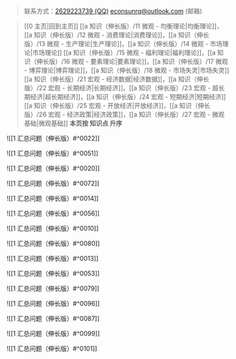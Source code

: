> 联系方式：<a href="https://qm.qq.com/q/iA1sKuakak">2629223739 (QQ)</a> <a href="mailto:econsunrq@outlook.com">econsunrq@outlook.com (邮箱)</a>

> [[0 主页|回到主页]]
> [[a 知识（伸长版）/11 微观 - 均衡理论|均衡理论]]，[[a 知识（伸长版）/12 微观 - 消费理论|消费理论]]，[[a 知识（伸长版）/13 微观 - 生产理论|生产理论]]，[[a 知识（伸长版）/14 微观 - 市场理论|市场理论]]
> [[a 知识（伸长版）/15 微观 - 福利理论|福利理论]]，[[a 知识（伸长版）/16 微观 - 要素理论|要素理论]]，[[a 知识（伸长版）/17 微观 - 博弈理论|博弈理论]]，[[a 知识（伸长版）/18 微观 - 市场失灵|市场失灵]]
> [[a 知识（伸长版）/21 宏观 - 经济数据|经济数据]]，[[a 知识（伸长版）/22 宏观 - 长期经济|长期经济]]，[[a 知识（伸长版）/23 宏观 - 超长期经济|超长期经济]]，[[a 知识（伸长版）/24 宏观 - 短期经济|短期经济]]
> [[a 知识（伸长版）/25 宏观 - 开放经济|开放经济]]，[[a 知识（伸长版）/26 宏观 - 经济政策|经济政策]]，[[a 知识（伸长版）/27 宏观 - 微观基础|微观基础]]
> **本页按 知识点 升序**

![[1 汇总问题（伸长版）#^0022]]

![[1 汇总问题（伸长版）#^0051]]

![[1 汇总问题（伸长版）#^0020]]

![[1 汇总问题（伸长版）#^0072]]

![[1 汇总问题（伸长版）#^0014]]

![[1 汇总问题（伸长版）#^0056]]

![[1 汇总问题（伸长版）#^0010]]

![[1 汇总问题（伸长版）#^0080]]

![[1 汇总问题（伸长版）#^0013]]

![[1 汇总问题（伸长版）#^0053]]

![[1 汇总问题（伸长版）#^0079]]

![[1 汇总问题（伸长版）#^0096]]

![[1 汇总问题（伸长版）#^0087]]

![[1 汇总问题（伸长版）#^0099]]

![[1 汇总问题（伸长版）#^0101]]